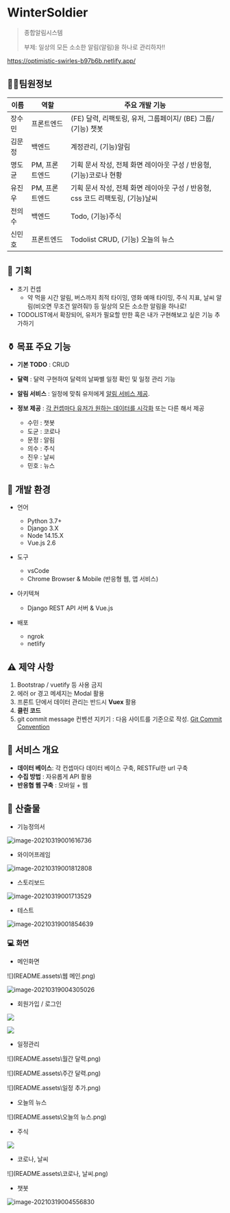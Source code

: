 # WinterSoldier

> 종합알림시스템
>
> 부제: 일상의 모든 소소한 알림(알림)을 하나로 관리하자!!



https://optimistic-swirles-b97b6b.netlify.app/



## :tipping_hand_man:팀원정보

| 이름   | 역할           | 주요 개발 기능                                               |
| ------ | -------------- | ------------------------------------------------------------ |
| 장수민 | 프론트엔드     | (FE) 달력, 리팩토링, 유저, 그룹페이지/ (BE) 그룹/ (기능) 챗봇 |
| 김문정 | 백엔드         | 계정관리,  (기능)알림                                        |
| 명도균 | PM, 프론트엔드 | 기획 문서 작성, 전체 화면 레이아웃 구성 / 반응형, (기능)코로나 현황 |
| 유진우 | PM, 프론트엔드 | 기획 문서 작성, 전체 화면 레이아웃 구성 / 반응형, css 코드 리팩토링, (기능)날씨 |
| 전의수 | 백엔드         | Todo, (기능)주식                                             |
| 신민호 | 프론트엔드     | Todolist CRUD, (기능) 오늘의 뉴스                            |



## :traffic_light: 기획

- 초기 컨셉
  - 약 먹을 시간 알림, 버스까지 최적 타이밍, 영화 예매 타이밍, 주식 지표, 날씨 알림(비오면 무조건 알려줘!) 등 일상의 모든 소소한 알림을 하나로!
- TODOLIST에서 확장되어, 유저가 필요할 만한 혹은 내가 구현해보고 싶은 기능 추가하기



## :funeral_urn: 목표 주요 기능

- **기본 TODO** : CRUD

- **달력** : 달력 구현하여 달력의 날짜별 일정 확인 및 일정 관리 기능

- **알림 서비스** : 일정에 맞춰 유저에게 <u>알림 서비스 제공</u>.

- **정보 제공** : <u>각 컨셉마다 유저가 원하는 데이터를 시각화</u> 또는 다른 해서 제공

  - 수민 : 챗봇
  - 도균 : 코로나
  - 문정 : 알림
  - 의수 : 주식
  - 진우 : 날씨
  - 민호 : 뉴스

  

## :deciduous_tree: 개발 환경

- 언어

  - Python 3.7+
  - Django 3.X
  - Node 14.15.X
  - Vue.js 2.6
- 도구
  - vsCode
  - Chrome Browser & Mobile (반응형 웹, 앱 서비스)
- 아키텍쳐

  - Django REST API 서버 & Vue.js
- 배포
  - ngrok
  - netlify



## :warning: 제약 사항

1. Bootstrap / vuetify 등 사용 금지
2. 에러 or 경고 메세지는 Modal 활용
3. 프론트 단에서 데이터 관리는 반드시 **Vuex** 활용
4. **클린 코드**
5. git commit message 컨벤션 지키기 : 다음 사이트를 기준으로 작성. [Git Commit Convention](https://webruden.tistory.com/486)



## :ice_cream: 서비스 개요

- **데이터 베이스**: 각 컨셉마다 데이터 베이스 구축, RESTFul한 url 구축
- **수집 방법** : 자유롭게 API 활용
- **반응협 웹 구축** : 모바일 + 웹



## :page_facing_up: 산출물

- 기능정의서

![image-20210319001616736](README.assets/image-20210319001616736.png)



- 와이어프레임

![image-20210319001812808](README.assets\image-20210319001812808.png)



- 스토리보드

![image-20210319001713529](README.assets\image-20210319001713529.png)



- 테스트

![image-20210319001854639](README.assets\image-20210319001854639.png)



### :computer: ​화면

- 메인화면

![](README.assets\웹 메인.png)

![image-20210319004305026](README.assets\image-20210319004305026.png)



- 회원가입 / 로그인

![](README.assets\회원가입.png)

![](README.assets\로그인.png)



- 일정관리

![](README.assets\월간 달력.png)

![](README.assets\주간 달력.png)

![](README.assets\일정 추가.png)



- 오늘의 뉴스

![](README.assets\오늘의 뉴스.png)



- 주식

![](README.assets\주식.png)



- 코로나, 날씨

![](README.assets\코로나, 날씨.png)



- 챗봇

![image-20210319004556830](README.assets\image-20210319004556830.png)